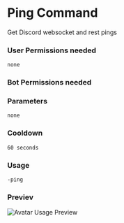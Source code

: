 # Ping Command
Get Discord websocket and rest pings

### User Permissions needed
`none`
### Bot Permissions needed
> <Badge text="ADD_REACTIONS" type="error" vertical="middle"/>

### Parameters
`none`

### Cooldown
`60 seconds`


### Usage
`-ping`

### Previev

![Avatar Usage Preview](https://cdn.discordapp.com/attachments/469576672128139275/547369666033483814/unknown.png)
